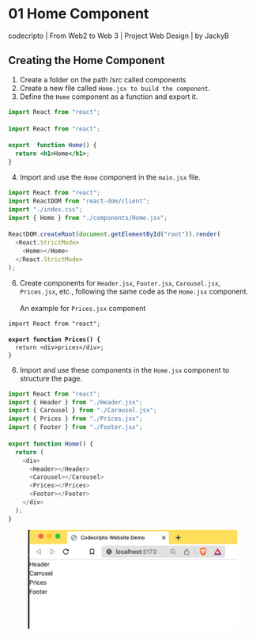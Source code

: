 
# 01 Home Component

codecripto | From Web2 to Web 3 | Project Web Design | by JackyB




## Creating the Home Component

1. Create a folder on the path /src called components
2. Create a new file called `Home.jsx to build the component`.
3. Define the `Home` component as a function and export it.

```jsx
import React from "react";

import React from "react";

export  function Home() {
  return <h1>Home</h1>;
}
```

4. Import and use the `Home` component in the `main.jsx` file.

```javascript
import React from "react";
import ReactDOM from "react-dom/client";
import "./index.css";
import { Home } from "./components/Home.jsx";

ReactDOM.createRoot(document.getElementById("root")).render(
  <React.StrictMode>
    <Home></Home>
  </React.StrictMode>
);
```

6. Create components for `Header.jsx`, `Footer.jsx`, `Carousel.jsx`, `Prices.jsx`, etc., following the same code as the `Home.jsx` component.\
   \
   An example for `Prices.jsx` component

<pre class="language-java"><code class="lang-java">import React from "react";

<strong>export function Prices() {
</strong>  return &#x3C;div>prices&#x3C;/div>;
}
</code></pre>

6. Import and use these components in the `Home.jsx` component to structure the page.

```javascript
import React from "react";
import { Header } from "./Header.jsx";
import { Carousel } from "./Carousel.jsx";
import { Prices } from "./Prices.jsx";
import { Footer } from "./Footer.jsx";

export function Home() {
  return (
    <div>
      <Header></Header>
      <Carousel></Carousel>
      <Prices></Prices>
      <Footer></Footer>
    </div>
  );
}

```

<figure><img src="../.gitbook/assets/image (2).png" alt=""><figcaption></figcaption></figure>
